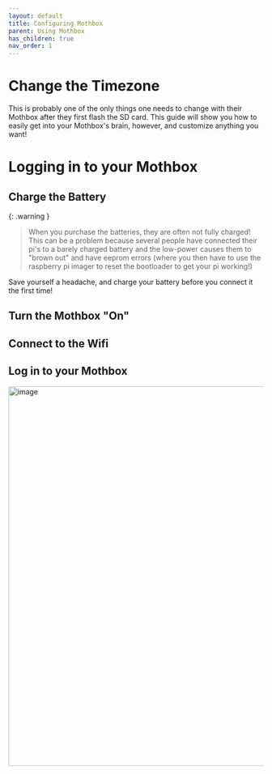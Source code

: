 ```yaml
---
layout: default
title: Configuring Mothbox
parent: Using Mothbox
has_children: true
nav_order: 1
---
```


# Change the Timezone
This is probably one of the only things one needs to change with their Mothbox after they first flash the SD card. This guide will show you how to easily get into your Mothbox's brain, however, and customize anything you want!

# Logging in to your Mothbox
## Charge the Battery
{: .warning }
>When you purchase the batteries, they are often not fully charged! This can be a problem because several people have connected their pi's to a barely charged battery and the low-power causes them to "brown out" and have eeprom errors (where you then have to use the raspberry pi imager to reset the bootloader to get your pi working!)

Save yourself a headache, and charge your battery before you connect it the first time!

## Turn the Mothbox "On"

## Connect to the Wifi


## Log in to your Mothbox

<img width="1276" height="750" alt="image" src="https://github.com/user-attachments/assets/3348d254-a764-4d46-abc9-3322c537a15e" />





